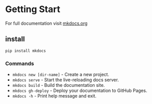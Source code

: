 # Getting Start
For full documentation visit [mkdocs.org](https://www.mkdocs.org)
## install
    pip install mkdocs
### Commands
* `mkdocs new [dir-name]` - Create a new project.
* `mkdocs serve` - Start the live-reloading docs server.
* `mkdocs build` - Build the documentation site.
* `mkdocs gh-deploy` - Deploy your documentation to GitHub Pages.
* `mkdocs -h` - Print help message and exit.


